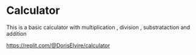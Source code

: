 # Calculator

This is a basic calculator with multiplication , division , substrataction and addition 

https://replit.com/@DorisElvire/calculator
